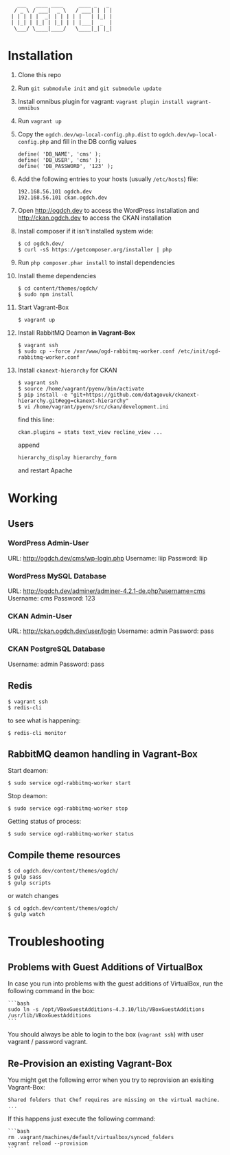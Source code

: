        ___   ____ ____     ____ _   _ 
      / _ \ / ___|  _ \   / ___| | | |
     | | | | |  _| | | | | |   | |_| |
     | |_| | |_| | |_| | | |___|  _  |
      \___/ \____|____/   \____|_| |_|
                                      
                                      
# Installation

1. Clone this repo
2. Run `git submodule init` and `git submodule update`
3. Install omnibus plugin for vagrant: `vagrant plugin install vagrant-omnibus`
4. Run `vagrant up`
5. Copy the `ogdch.dev/wp-local-config.php.dist` to `ogdch.dev/wp-local-config.php` and fill in the DB config values
    ```
    define( 'DB_NAME', 'cms' );
    define( 'DB_USER', 'cms' );
    define( 'DB_PASSWORD', '123' );
    ```

6.  Add the following entries to your hosts (usually `/etc/hosts`) file:
    ```
    192.168.56.101 ogdch.dev
    192.168.56.101 ckan.ogdch.dev
    ```
    
7. Open http://ogdch.dev to access the WordPress installation and http://ckan.ogdch.dev to access the CKAN installation

8. Install composer if it isn't installed system wide:
    ```
    $ cd ogdch.dev/
    $ curl -sS https://getcomposer.org/installer | php
    ```
    
9. Run `php composer.phar install` to install dependencies

10. Install theme dependencies
    ```
    $ cd content/themes/ogdch/
    $ sudo npm install
    ```
    
11. Start Vagrant-Box
    ```
    $ vagrant up
    ```
    
12. Install RabbitMQ Deamon **in Vagrant-Box**
    ```
    $ vagrant ssh
    $ sudo cp --force /var/www/ogd-rabbitmq-worker.conf /etc/init/ogd-rabbitmq-worker.conf
    ```
13. Install `ckanext-hierarchy` for CKAN
    ```
    $ vagrant ssh
    $ source /home/vagrant/pyenv/bin/activate
    $ pip install -e "git+https://github.com/datagovuk/ckanext-hierarchy.git#egg=ckanext-hierarchy"
    $ vi /home/vagrant/pyenv/src/ckan/development.ini
    ```
    
    find this line:
    ```
    ckan.plugins = stats text_view recline_view ... 
    ```
    
    append
    
    ```
    hierarchy_display hierarchy_form
    ```
    
    and restart Apache

# Working

## Users

### WordPress Admin-User

URL: http://ogdch.dev/cms/wp-login.php
Username: liip
Password: liip

### WordPress MySQL Database

URL: http://ogdch.dev/adminer/adminer-4.2.1-de.php?username=cms
Username: cms
Password: 123

### CKAN Admin-User

URL: http://ckan.ogdch.dev/user/login
Username: admin
Password: pass

### CKAN PostgreSQL Database

Username: admin
Password: pass

## Redis
    $ vagrant ssh
    $ redis-cli

to see what is happening:

    $ redis-cli monitor

## RabbitMQ deamon handling in Vagrant-Box
Start deamon:

    $ sudo service ogd-rabbitmq-worker start

Stop deamon:

    $ sudo service ogd-rabbitmq-worker stop

Getting status of process:

    $ sudo service ogd-rabbitmq-worker status

## Compile theme resources

    $ cd ogdch.dev/content/themes/ogdch/
    $ gulp sass
    $ gulp scripts

or watch changes

    $ cd ogdch.dev/content/themes/ogdch/
    $ gulp watch

# Troubleshooting

## Problems with Guest Additions of VirtualBox

In case you run into problems with the guest additions of VirtualBox, run the following command in the box:

    ```bash
    sudo ln -s /opt/VBoxGuestAdditions-4.3.10/lib/VBoxGuestAdditions /usr/lib/VBoxGuestAdditions
    ```

You should always be able to login to the box (`vagrant ssh`) with user vagrant / password vagrant.

## Re-Provision an existing Vagrant-Box

You might get the following error when you try to reprovision an exisiting Vagrant-Box:

`Shared folders that Chef requires are missing on the virtual machine. ...`

If this happens just execute the following command:

    ```bash
    rm .vagrant/machines/default/virtualbox/synced_folders
    vagrant reload --provision
    ```
